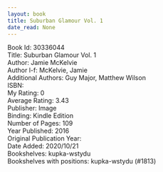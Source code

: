 ```yaml
---
layout: book
title: Suburban Glamour Vol. 1
date_read: None
---
```


Book Id: 30336044<br />
Title: Suburban Glamour Vol. 1<br />
Author: Jamie McKelvie<br />
Author l-f: McKelvie, Jamie<br />
Additional Authors: Guy Major, Matthew Wilson<br />
ISBN: <br />
My Rating: 0<br />
Average Rating: 3.43<br />
Publisher: Image<br />
Binding: Kindle Edition<br />
Number of Pages: 109<br />
Year Published: 2016<br />
Original Publication Year: <br />
Date Added: 2020/10/21<br />
Bookshelves: kupka-wstydu<br />
Bookshelves with positions: kupka-wstydu (#1813)<br />

